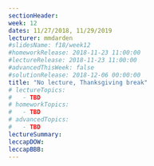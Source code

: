```yaml
---
sectionHeader:
week: 12
dates: 11/27/2018, 11/29/2019
lecturer: mmdarden
#slidesName: f18/week12
#homeworkRelease: 2018-11-23 11:00:00
#lectureRelease: 2018-11-23 11:00:00
#advancedThisWeek: false
#solutionRelease: 2018-12-06 00:00:00
title: "No lecture, Thanksgiving break"
# lectureTopics:
#   - TBD
# homeworkTopics:
#   - TBD
# advancedTopics:
#   - TBD
lectureSummary:
leccapDOW:
leccapBBB:
---
```


